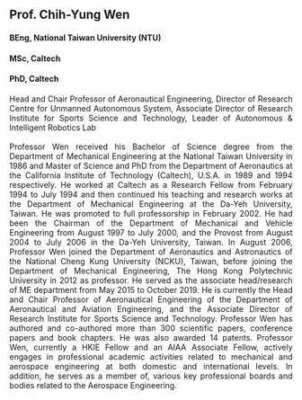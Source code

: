 ## Prof. Chih-Yung Wen
#### BEng, National Taiwan University (NTU)
#### MSc, Caltech
#### PhD, Caltech

<div align="justify">
Head and Chair Professor of Aeronautical Engineering, Director of Research Centre for Unmanned Autonomous System, Associate Director of Research Institute for Sports Science and Technology, Leader of Autonomous & Intelligent Robotics Lab
<br/><br/>
Professor Wen received his Bachelor of Science degree from the Department of Mechanical Engineering at the National Taiwan University in 1986 and Master of Science and PhD from the Department of Aeronautics at the California Institute of Technology (Caltech), U.S.A. in 1989 and 1994 respectively. He worked at Caltech as a Research Fellow from February 1994 to July 1994 and then continued his teaching and research works at the Department of Mechanical Engineering at the Da-Yeh University, Taiwan. He was promoted to full professorship in February 2002. He had been the Chairman of the Department of Mechanical and Vehicle Engineering from August 1997 to July 2000, and the Provost from August 2004 to July 2006 in the Da-Yeh University, Taiwan. In August 2006, Professor Wen joined the Department of Aeronautics and Astronautics of the National Cheng Kung University (NCKU), Taiwan, before joining the Department of Mechanical Engineering, The Hong Kong Polytechnic University in 2012 as professor. He served as the associate head/research of ME department from May 2015 to October 2019. He is currently the Head and Chair Professor of Aeronautical Engineering of the Department of Aeronautical and Aviation Engineering, and the Associate Director of Research Institute for Sports Science and Technology. Professor Wen has authored and co-authored more than 300 scientific papers, conference papers and book chapters. He was also awarded 14 patents. Professor Wen, currently a HKIE Fellow and an AIAA Associate Fellow, actively engages in professional academic activities related to mechanical and aerospace engineering at both domestic and international levels. In addition, he serves as a member of, various key professional boards and bodies related to the Aerospace Engineering.
</div>
